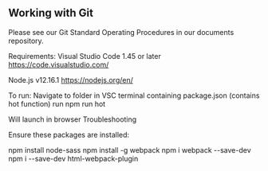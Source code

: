 ## Working with Git
Please see our Git Standard Operating Procedures in our documents repository.

Requirements:
Visual Studio Code 1.45 or later
https://code.visualstudio.com/

Node.js v12.16.1
https://nodejs.org/en/

To run:
Navigate to folder in VSC terminal containing package.json (contains hot function)
run npm run hot

Will launch in browser
Troubleshooting

Ensure these packages are installed:

npm install node-sass
npm install -g webpack
npm i webpack --save-dev
npm i --save-dev html-webpack-plugin 

